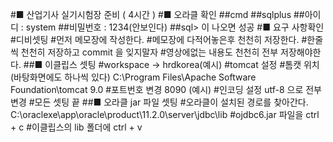 
#■ 산업기사 실기시험장 준비 ( 4시간 )
#■ 오라클 확인
##cmd
##sqlplus
##아이디 : system
##비밀번호 : 1234(안보인다)
##sql> 이 나오면 성공
#■ 요구 사항확인
#디비셋팅
#먼저 메모장에 작성한다.
#메모장에 다적어놓은후 천천히 저장한다.
#한줄씩 천천히 저장하고 commit 을 잊지말자
#영상에없는 내용도 천천히 전부 저장해야한다.
##■ 이클립스 셋팅
#workspace -> hrdkorea(예시)
#tomcat 설정
#톰캣 위치 (바탕화면에도 하나씩 있다) C:\Program Files\Apache Software Foundation\tomcat 9.0
#포트번호 변경 8090 (예시)
#인코딩 설정 utf-8 으로 전부 변경
#모든 셋팅 끝
##■ 오라클 jar 파일 셋팅
#오라클이 설치된 경로를 찾아간다. C:\oraclexe\app\oracle\product\11.2.0\server\jdbc\lib
#ojdbc6.jar 파일을 ctrl + c
#이클립스의 lib 폴더에 ctrl + v
